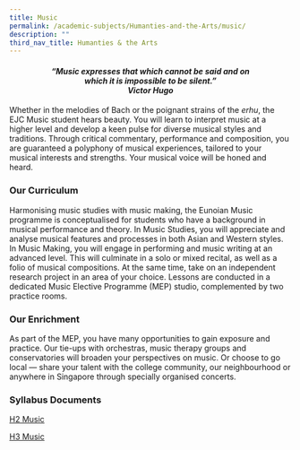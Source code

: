 ```yaml
---
title: Music
permalink: /academic-subjects/Humanties-and-the-Arts/music/
description: ""
third_nav_title: Humanties & the Arts
---
```

<center><h4><em>“Music expresses that which cannot be said and on<br>which it is impossible to be silent.”<br><b>Victor Hugo</b></em></h4></center>

Whether in the melodies of Bach or the poignant strains of the _erhu_, the EJC Music student hears beauty. You will learn to interpret music at a higher level and develop a keen pulse for diverse musical styles and traditions. Through critical commentary, performance and composition, you are guaranteed a polyphony of musical experiences, tailored to your musical interests and strengths. Your musical voice will be honed and heard.

### Our Curriculum

Harmonising music studies with music making, the Eunoian Music programme is conceptualised for students who have a background in musical performance and theory. In Music Studies, you will appreciate and analyse musical features and processes in both Asian and Western styles. In Music Making, you will engage in performing and music writing at an advanced level. This will culminate in a solo or mixed recital, as well as a folio of musical compositions. At the same time, take on an independent research project in an area of your choice. Lessons are conducted in a dedicated Music Elective Programme (MEP) studio, complemented by two practice rooms.

### Our Enrichment

As part of the MEP, you have many opportunities to gain exposure and practice. Our tie-ups with orchestras, music therapy groups and conservatories will broaden your perspectives on music. Or choose to go local — share your talent with the college community, our neighbourhood or anywhere in Singapore through specially organised concerts.

### Syllabus Documents 

[H2 Music](https://eunoiajc.moe.edu.sg/curriculum/academic-subjects/music/)

[H3 Music](https://www.seab.gov.sg/docs/default-source/national-examinations/syllabus/alevel/2024syllabus/9819_y24_sy.pdf)
